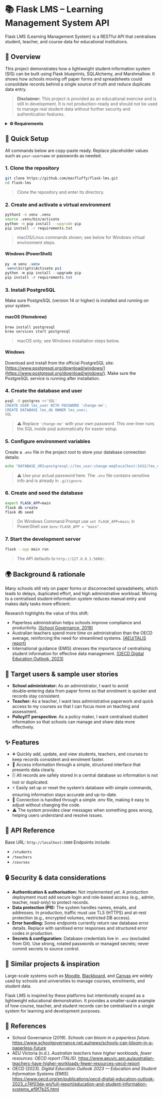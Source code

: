 # 📚 Flask LMS – Learning Management System API
Flask LMS (Learning Management System) is a RESTful API that centralises student, teacher, and course data for educational institutions.

## 📝 Overview
This project demonstrates how a lightweight student‑information system (SIS) can be built using Flask blueprints, SQLAlchemy, and Marshmallow. It shows how schools moving off paper forms and spreadsheets could consolidate records behind a single source of truth and reduce duplicate data entry.

> **Disclaimer:** This project is provided as an educational exercise and is still in development. It is not production-ready and should not be used to manage real student data without further security and authentication features.

<details>
<summary><b>⚙️ Requirements</b></summary>

## ⚙️ Requirements
- Python 3.10 or higher
- PostgreSQL 14 or higher (running locally)
- pip / virtualenv for Python dependency management
- Supported OS: macOS, Linux, Windows

All Python dependencies are listed in `requirements.txt` and installed in step 2.

</details>

## 🚀 Quick Setup

All commands below are copy-paste ready. Replace placeholder values such as `your-username` or passwords as needed.

### 1. Clone the repository
```bash
git clone https://github.com/macfluffy/flask-lms.git
cd flask-lms
```
> Clone the repository and enter its directory.

### 2. Create and activate a virtual environment
```bash
python3 -m venv .venv
source .venv/bin/activate
python -m pip install --upgrade pip
pip install -r requirements.txt
```
> macOS/Linux commands shown; see below for Windows virtual environment steps.
#### Windows (PowerShell)
```powershell
py -m venv .venv
.venv\Scripts\Activate.ps1
python -m pip install --upgrade pip
pip install -r requirements.txt
```

### 3. Install PostgreSQL
Make sure PostgreSQL (version 14 or higher) is installed and running on your system.

#### macOS (Homebrew)
```bash
brew install postgresql
brew services start postgresql
```
> macOS only; see Windows installation steps below.
#### Windows
Download and install from the official PostgreSQL site: [https://www.postgresql.org/download/windows/](https://www.postgresql.org/download/windows/).
Make sure the PostgreSQL service is running after installation.

### 4. Create the database and user
```bash
psql -U postgres <<'SQL'
CREATE USER lms_user WITH PASSWORD 'change-me';
CREATE DATABASE lms_db OWNER lms_user;
SQL
```
> ⚠️ Replace `'change-me'` with your own password. This one-liner runs the SQL inside psql automatically for easier setup.

### 5. Configure environment variables
Create a `.env` file in the project root to store your database connection details:
```bash
echo "DATABASE_URI=postgresql://lms_user:change-me@localhost:5432/lms_db" > .env
```
> ⚠️ Use your actual password here. The `.env` file contains sensitive info and is already in `.gitignore`.

### 6. Create and seed the database
```bash
export FLASK_APP=main
flask db create
flask db seed
```
> On Windows Command Prompt use `set FLASK_APP=main`; in PowerShell use `$env:FLASK_APP = "main"`.

### 7. Start the development server
```bash
flask --app main run
```
> The API defaults to `http://127.0.0.1:5000/`.

## 🌍 Background & rationale
Many schools still rely on paper forms or disconnected spreadsheets, which leads to delays, duplicated effort, and high administrative workload. Moving to a centralised student‑information system reduces manual entry and makes daily tasks more efficient.

Research highlights the value of this shift:
- Paperless administration helps schools improve compliance and productivity. [(School Governance, 2019)](https://www.schoolgovernance.net.au/news/schools-can-bloom-in-a-paperless-future)
- Australian teachers spend more time on administration than the OECD average, reinforcing the need for streamlined systems. [(AEU/TALIS report)](https://www.aeuvic.asn.au/australian-teachers-have-higher-workloads-fewer-resources-oecd-report)
- International guidance (EMIS) stresses the importance of centralising student information for effective data management. [(OECD Digital Education Outlook, 2023)](https://www.oecd.org/en/publications/oecd-digital-education-outlook-2023_c74f03de-en/full-report/education-and-student-information-systems_ef9f7b25.html)

## 🎯 Target users & sample user stories
- **School administrator:** As an administrator, I want to avoid double‑entering data from paper forms so that enrolment is quicker and records stay consistent.
- **Teacher:** As a teacher, I want less administrative paperwork and quick access to my courses so that I can focus more on teaching and assessment.
- **Policy/IT perspective:** As a policy maker, I want centralised student information so that schools can manage and share data more effectively.

## ✨ Features
- ➕ Quickly add, update, and view students, teachers, and courses to keep records consistent and enrolment faster.
- 📂 Access information through a simple, structured interface that presents data clearly.
- 🗄️ All records are safely stored in a central database so information is not lost or duplicated.
- ⚡ Easily set up or reset the system’s database with simple commands, ensuring information stays accurate and up-to-date.
- 🔧 Connection is handled through a simple .env file, making it easy to adjust without changing the code.
- ⚠️ The system provides clear messages when something goes wrong, helping users understand and resolve issues.


## 📡 API Reference
Base URL: `http://localhost:5000`
Endpoints include:
- `/students`
- `/teachers`
- `/courses`

## 🔒 Security & data considerations
- **Authentication & authorisation:** Not implemented yet. A production deployment must add secure login and role-based access (e.g., admin, teacher, read-only) to protect records.
- **Data protection (PII):** The system handles names, emails, and addresses. In production, traffic must use TLS (HTTPS) and at-rest protection (e.g., encrypted volumes, restricted DB access).
- **Error handling:** Some endpoints currently return raw database error details. Replace with sanitised error responses and structured error codes in production.
- **Secrets & configuration:** Database credentials live in `.env` (excluded from Git). Use strong, rotated passwords or managed secrets; never commit secrets to source control.

## 🌟 Similar projects & inspiration
Large-scale systems such as [Moodle](https://moodle.org/), [Blackboard](https://www.anthology.com/blackboard), and [Canvas](https://www.instructure.com/canvas) are widely used by schools and universities to manage courses, enrolments, and student data.

Flask LMS is inspired by these platforms but intentionally scoped as a lightweight educational demonstration. It provides a smaller-scale example of how course, teacher, and student records can be centralised in a single system for learning and development purposes.

## 📖 References
- School Governance (2019). *Schools can bloom in a paperless future.* https://www.schoolgovernance.net.au/news/schools-can-bloom-in-a-paperless-future
- AEU Victoria (n.d.). *Australian teachers have higher workloads, fewer resources: OECD report (TALIS).* https://www.aeuvic.asn.au/australian-teachers-have-higher-workloads-fewer-resources-oecd-report
- OECD (2023). *Digital Education Outlook 2023 — Education and Student Information Systems (EMIS).* https://www.oecd.org/en/publications/oecd-digital-education-outlook-2023_c74f03de-en/full-report/education-and-student-information-systems_ef9f7b25.html
